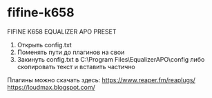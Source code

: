 # fifine-k658
FIFINE K658 EQUALIZER APO PRESET

1. Открыть config.txt
2. Поменять пути до плагинов на свои
3. Закинуть config.txt в C:\Program Files\EqualizerAPO\config либо скопировать текст и вставить частично

Плагины можно скачать здесь:
https://www.reaper.fm/reaplugs/
https://loudmax.blogspot.com/
